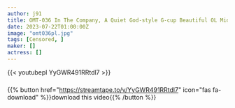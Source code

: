 ```yaml
---
author: j91
title: OMT-036 In The Company, A Quiet God-style G-cup Beautiful OL Middle-aged Man’s Sexual Harassment Caressing Gets Out Of Control And Sexual Desire Reckless Female Copulation! ! Mayu Suzuki
date: 2023-07-22T01:00:00Z
image: "omt036pl.jpg"
tags: [Censored, ]
maker: []
actress: []
---
```



{{< youtubepl YyGWR491RRtdl7 >}}
###

{{% button href="https://streamtape.to/v/YyGWR491RRtdl7" icon="fas fa-download" %}}download this video{{% /button %}}
